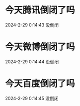 # 今天腾讯倒闭了吗

2024-2-29 0:14:43 没倒闭

# 今天微博倒闭了吗

2024-2-29 0:14:44 没倒闭

# 今天百度倒闭了吗

2024-2-29 0:14:45 没倒闭

